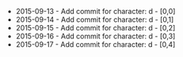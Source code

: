- 2015-09-13 - Add commit for character: d - [0,0]
- 2015-09-14 - Add commit for character: d - [0,1]
- 2015-09-15 - Add commit for character: d - [0,2]
- 2015-09-16 - Add commit for character: d - [0,3]
- 2015-09-17 - Add commit for character: d - [0,4]
